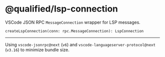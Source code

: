 # @qualified/lsp-connection

VSCode JSON RPC `MessageConnection` wrapper for LSP messages.

`createLspConnection(conn: rpc.MessageConnection): LspConnection`

---

Using `vscode-jsonrpc@next` (`v6`) and `vscode-languageserver-protocol@next` (`v3.16`) to minimize bundle size.
